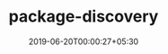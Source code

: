 ---
title: "package-discovery"
date: 2019-06-20T00:00:27+05:30
type: "organisations"
org_name: "Nuxt Community"
repo_desc: "Package discovery  automatically"
repo_link: https://github.com/nuxt-community/package-discovery
---